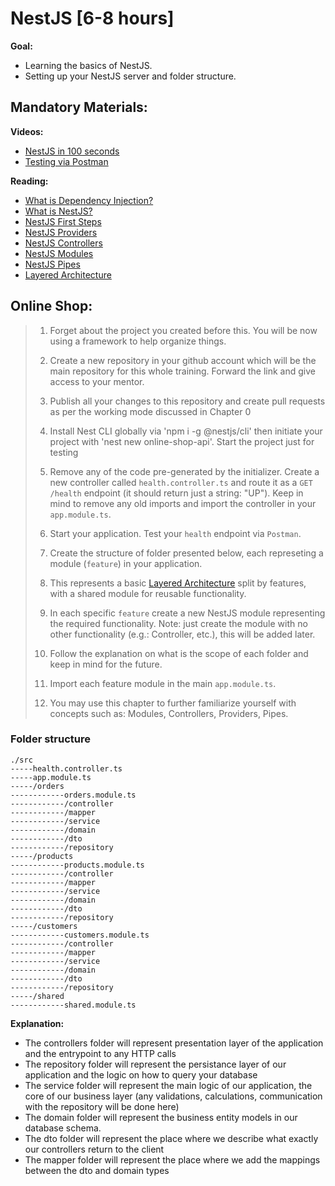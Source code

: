 # NestJS [6-8 hours]
**Goal:** 
- Learning the basics of NestJS.
- Setting up your NestJS server and folder structure.

## Mandatory Materials:

**Videos:**
- [NestJS in 100 seconds](https://www.youtube.com/watch?v=0M8AYU_hPas)
- [Testing via Postman](https://youtu.be/Qcuxp7l50dg)

**Reading:**

- [What is Dependency Injection?](https://stackoverflow.com/questions/130794/what-is-dependency-injection/130862#130862)
- [What is NestJS?](https://enlear.academy/why-you-should-use-nestjs-as-your-backend-framework-bd1ff1acce5d)
- [NestJS First Steps](https://docs.nestjs.com/first-steps)
- [NestJS Providers](https://docs.nestjs.com/providers)
- [NestJS Controllers](https://docs.nestjs.com/controllers)
- [NestJS Modules](https://docs.nestjs.com/modules)
- [NestJS Pipes](https://docs.nestjs.com/pipes)
- [Layered Architecture](https://www.oreilly.com/library/view/software-architecture-patterns/9781491971437/ch01.html)
 
## Online Shop:
> 1. Forget about the project you created before this. You will be now using a framework to help organize things.
> 
> 2. Create a new repository in your github account which will be the main repository for this whole training. Forward the link and give access to your mentor.
>
> 3. Publish all your changes to this repository and create pull requests as per the working mode discussed in Chapter 0
>
> 4. Install Nest CLI globally via 'npm i -g @nestjs/cli' then initiate your project with 'nest new online-shop-api'. Start the project just for testing
>
> 5. Remove any of the code pre-generated by the initializer. Create a new controller called `health.controller.ts` and route it as a `GET` `/health` endpoint (it should return just a string: "UP"). 
> Keep in mind to remove any old imports and import the controller in your `app.module.ts`. 
>
> 6. Start your application. Test your `health` endpoint via `Postman`.
>
> 7. Create the structure of folder presented below, each represeting a module (`feature`) in your application. 
>
> 8. This represents a basic [Layered Architecture](https://www.oreilly.com/library/view/software-architecture-patterns/9781491971437/ch01.html) split by features, with a shared module for reusable functionality.
>
> 9. In each specific `feature` create a new NestJS module representing the required functionality. Note: just create the module with no other functionality (e.g.: Controller, etc.), this will be added later.
>
> 10. Follow the explanation on what is the scope of each folder and keep in mind for the future.
>
> 11. Import each feature module in the main `app.module.ts`.
>
> 12. You may use this chapter to further familiarize yourself with concepts such as: Modules, Controllers, Providers, Pipes.

### Folder structure
```
./src
-----health.controller.ts
-----app.module.ts
-----/orders
------------orders.module.ts
------------/controller
------------/mapper
------------/service
------------/domain
------------/dto
------------/repository
-----/products
------------products.module.ts
------------/controller
------------/mapper
------------/service
------------/domain
------------/dto
------------/repository
-----/customers
------------customers.module.ts
------------/controller
------------/mapper
------------/service
------------/domain
------------/dto
------------/repository
-----/shared
------------shared.module.ts
```
**Explanation:**
- The controllers folder will represent presentation layer of the application and the entrypoint to any HTTP calls
- The repository folder will represent the persistance layer of our application and the logic on how to query your database
- The service folder will represent the main logic of our application, the core of our business layer (any validations, calculations, communication with the repository will be done here)
- The domain folder will represent the business entity models in our database schema.
- The dto folder will represent the place where we describe what exactly our controllers return to the client
- The mapper folder will represent the place where we add the mappings between the dto and domain types
